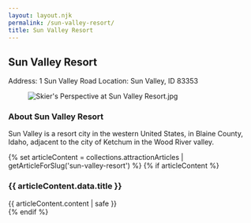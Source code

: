 ```yaml
---
layout: layout.njk
permalink: /sun-valley-resort/
title: Sun Valley Resort
---
```


<article class="attraction-detail container">
  <h2>Sun Valley Resort</h2>
  <div class="attraction-meta">
    <span class="address">Address: 1 Sun Valley Road</span>
    <span class="location">Location: Sun Valley, ID 83353</span>
  </div>
  <figure class="attraction-image">
    <img src="https://upload.wikimedia.org/wikipedia/commons/e/e7/Skier%27s_Perspective_at_Sun_Valley_Resort.jpg?v=1743964413072" alt="Skier's Perspective at Sun Valley Resort.jpg" loading="lazy">
  </figure>
  <div class="attraction-description">
    <h3>About Sun Valley Resort</h3>
    <p>Sun Valley is a resort city in the western United States, in Blaine County, Idaho, adjacent to the city of Ketchum in the Wood River valley.</p>
  </div>
  
  {% set articleContent = collections.attractionArticles | getArticleForSlug('sun-valley-resort') %}
  {% if articleContent %}
  <div class="attraction-article">
    <h3>{{ articleContent.data.title }}</h3>
    <div class="article-content">
      {{ articleContent.content | safe }}
    </div>
  </div>
  {% endif %}
  
  
</article>